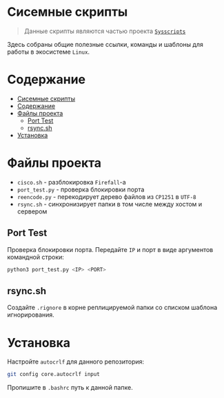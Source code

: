 # Сисемные скрипты

> Данные скрипты являются частью проекта [`Sysscripts`](../README.md)

Здесь собраны общие полезные ссылки, команды и шаблоны для работы в экосистеме
`Linux`.

# Содержание

- [Сисемные скрипты](#сисемные-скрипты)
- [Содержание](#содержание)
- [Файлы проекта](#файлы-проекта)
  - [Port Test](#port-test)
  - [rsync.sh](#rsyncsh)
- [Установка](#установка)

# Файлы проекта

* `cisco.sh` - разблокировка `Firefall`-а
* `port_test.py` - проверка блокировки порта
* `reencode.py` - перекодирует дерево файлов из `CP1251` в `UTF-8`
* `rsync.sh` - синхронизирует папки в том числе между хостом и сервером

## Port Test

Проверка блокировки порта. Передайте `IP` и порт в виде аргументов командной
строки:

```sh
python3 port_test.py <IP> <PORT>
```

## rsync.sh

Создайте `.rignore` в корне реплицируемой папки со списком шаблона
игнорирования.

# Установка

Настройте `autocrlf` для данного репозитория:

```sh
git config core.autocrlf input
```

Пропишите в `.bashrc` путь к данной папке.
